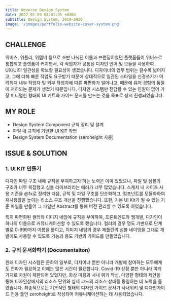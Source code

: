 ```yaml
---
title: Weverse Design System
date: 2022-01-09 08:01:35 +0300
subtitle: Design System, 2019~2020
image: '/images/portfolio-website-cover-system.png'
---
```


## CHALLENGE

위버스, 위플리, 위멤버 등으로 초반 나눠진 이름과 브랜딩이었던 플랫폼들이 위버스로 통합되고 플랫폼이 커지면서, 각 작업자가 공통된 디자인 언어 및 모듈을 사용하여 UX/UI의 일관성을 확보할 필요성이 생겼습니다. 디자이너의 업무 범위는 갈수록 넓어지고, 그에 더해 빠른 작업도 요구받기 때문에 상대적으로 일관된 스타일을 신경쓰기가 어려워져 내부 작업자 및 외부 작업자에 따른 파편화가 일어나고, 때문에 유저 경험의 품질이 저하되는 문제가 생겼기 때문입니다. 디자인 시스템만 전담할 수 있는 인원이 없어 가장 미니멀한 형태의 UI 키트와 가이드 문서를 만드는 것을 목표로 상시 진행되었습니다.

## MY ROLE

* Design System Component 규칙 정리 및 설계
* 파일 내 규칙에 기반한 UI KIT 작업
* Design System Documentation (zeroheight 사용)

## ISSUE & SOLUTION

### 1. UI KIT 만들기

디자인 파일 구조 내에 규칙을 부여하고자 하는 노력은 이미 있었으나, 파일 및 심볼의 구조가 너무 복잡했고 심볼 라이브러리는 에러가 너무 많았습니다. 스케치 내 사이즈 사용 기준을 @1x로 정리한 다음, 규칙 및 파일 구조를 단순화하고, 컴포넌트를 모듈화하여 재사용률을 높이는 리소스 구조 개선을 진행했습니다. 또한, 기본 UI Kit가 될 수 있는 기준 파일을 만들어 그 파일만 Abstract를 통해 버전 관리할 수 있도록 하였습니다.

특히 파편화된 컬러와 이미지 네임에 규칙을 부여하여, 프론트엔드와 웹개발, 디자인이 하나의 이름으로 커뮤니케이션할 수 있도록 했습니다. 컬러의 경우 명도 기반으로 단계별로 0-999까지 이름을 붙이고, 이미지 네임의 경우 제플린의 심볼 네이밍을 그대로 개발에도 사용할 수 있도록 기능과 용도 기반의 가이드를 만들었습니다.

### 2. 규칙 문서화하기 (Documentaiton)

원래 디자인 시스템은 문화의 일부로, 디자이너 뿐만 아니라 개발에 참여하는 모두에게도 전파가 필요하고 이에는 많은 시간이 필요합니다. Covid-19 상황 뿐만 아니라 여러가지로 자원이 제한되어 있었지만, 화상 미팅과 사내 위키 작성, 다양한 형태의 제안을 통해 디자인상에서의 리소스 단위와 실제 코드의 리소스 상태를 통일하는 데 노력을 들였습니다. 최종적으로는 기초적인 형태의 디자인 가이드 문서가 사내위키 및 디자인가이드 전용 툴인 zeroheight로 작성되어 커뮤니케이션하는 데 사용되었습니다.